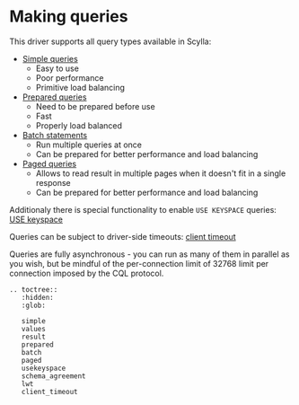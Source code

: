 # Making queries

This driver supports all query types available in Scylla:
* [Simple queries](simple.md)
    * Easy to use
    * Poor performance
    * Primitive load balancing
* [Prepared queries](prepared.md)
    * Need to be prepared before use
    * Fast
    * Properly load balanced
* [Batch statements](batch.md)
    * Run multiple queries at once
    * Can be prepared for better performance and load balancing
* [Paged queries](paged.md)
    * Allows to read result in multiple pages when it doesn't fit in a single response
    * Can be prepared for better performance and load balancing

Additionaly there is special functionality to enable `USE KEYSPACE` queries:
[USE keyspace](usekeyspace.md)

Queries can be subject to driver-side timeouts: [client timeout](client_timeout.md)

Queries are fully asynchronous - you can run as many of them in parallel as you wish,
but be mindful of the per-connection limit of 32768 limit per connection imposed
by the CQL protocol.

```eval_rst
.. toctree::
   :hidden:
   :glob:

   simple
   values
   result
   prepared
   batch
   paged
   usekeyspace
   schema_agreement
   lwt
   client_timeout
```

